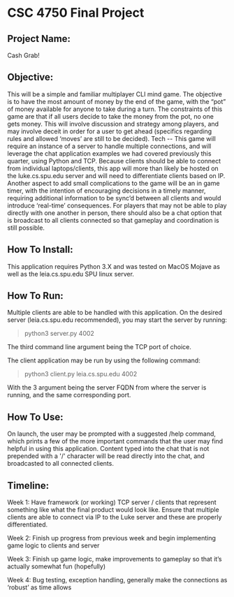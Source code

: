 # CSC 4750 Final Project 

## Project Name:
Cash Grab!

## Objective:
This will be a simple and familiar multiplayer CLI mind game. The objective is to have the most amount of money by the end of the game, with the “pot” of money available for anyone to take during a turn. The constraints of this game are that if all users decide to take the money from the pot, no one gets money. This will involve discussion and strategy among players, and may involve deceit in order for a user to get ahead (specifics regarding rules and allowed ‘moves’ are still to be decided).
Tech -- This game will require an instance of a server to handle multiple connections, and will leverage the chat application examples we had covered previously this quarter, using Python and TCP. Because clients should be able to connect from individual laptops/clients, this app will more than likely be hosted on the luke.cs.spu.edu server and will need to differentiate clients based on IP. Another aspect to add small complications to the game will be an in game timer, with the intention of encouraging decisions in a timely manner, requiring additional information to be sync’d between all clients and would introduce ‘real-time’ consequences. For players that may not be able to play directly with one another in person, there should also be a chat option that is broadcast to all clients connected so that gameplay and coordination is still possible. 

## How To Install:
This application requires Python 3.X and was tested on MacOS Mojave as well as the leia.cs.spu.edu SPU linux server. 

## How To Run:
Multiple clients are able to be handled with this application. On the desired server (leia.cs.spu.edu recommended), you may start the server by running:
> python3 server.py 4002

The third command line argument being the TCP port of choice. 

The client application may be run by using the following command:
>python3 client.py leia.cs.spu.edu 4002

With the 3 argument being the server FQDN from where the server is running, and the same corresponding port. 

## How To Use:
On launch, the user may be prompted with a suggested /help command, which prints a few of the more important commands that the user may find helpful in using this application. Content typed into the chat that is not prepended with a '/' character will be read directly into the chat, and broadcasted to all connected clients. 

## Timeline: 
Week 1: Have framework (or working) TCP server / clients that represent something like what the final product would look like. Ensure that multiple clients are able to connect via IP to the Luke server and these are properly differentiated. 

Week 2: Finish up progress from previous week and begin implementing game logic to clients and server

Week 3: Finish up game logic, make improvements to gameplay so that it’s actually somewhat fun (hopefully)

Week 4: Bug testing, exception handling, generally make the connections as ‘robust’ as time allows






